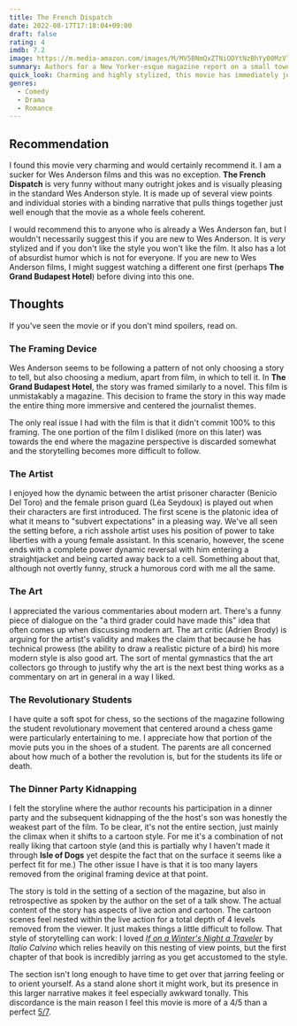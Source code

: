 ```yaml
---
title: The French Dispatch
date: 2022-08-17T17:18:04+09:00
draft: false
rating: 4
imdb: 7.2
image: https://m.media-amazon.com/images/M/MV5BNmQxZTNiODYtNzBhYy00MzVlLWJlN2UtNTc4YWZjMDIwMmEzXkEyXkFqcGdeQXVyMTkxNjUyNQ@@._V1_SX800.webp
summary: Authors for a New Yorker-esque magazine report on a small town in France
quick_look: Charming and highly stylized, this movie has immediately joined my shelf of favorites. Great if you are a Wes Anderson fan or just someone looking for absurdist humor.
genres:
  - Comedy
  - Drama
  - Romance
---
```


## Recommendation

I found this movie very charming and would certainly recommend it. I am a sucker for Wes Anderson films and this was no exception. **The French Dispatch** is very funny without many outright jokes and is visually pleasing in the standard Wes Anderson style. It is made up of several view points and individual stories with a binding narrative that pulls things together just well enough that the movie as a whole feels coherent.

I would recommend this to anyone who is already a Wes Anderson fan, but I wouldn't necessarily suggest this if you are new to Wes Anderson. It is _very_ stylized and if you don't like the style you won't like the film. It also has a lot of absurdist humor which is not for everyone. If you are new to Wes Anderson films, I might suggest watching a different one first (perhaps **The Grand Budapest Hotel**) before diving into this one.

## Thoughts
If you've seen the movie or if you don't mind spoilers, read on.

### The Framing Device
Wes Anderson seems to be following a pattern of not only choosing a story to tell, but also choosing a medium, apart from film, in which to tell it. In **The Grand Budapest Hotel**, the story was framed similarly to a novel. This film is unmistakably a magazine. This decision to frame the story in this way made the entire thing more immersive and centered the journalist themes.

The only real issue I had with the film is that it didn't commit 100% to this framing. The one portion of the film I disliked (more on this later) was towards the end where the magazine perspective is discarded somewhat and the storytelling becomes more difficult to follow.

### The Artist

I enjoyed how the dynamic between the artist prisoner character (Benicio Del Toro) and the female prison guard (Léa Seydoux) is played out when their characters are first introduced. The first scene is the platonic idea of what it means to "subvert expectations" in a pleasing way. We've all seen the setting before, a rich asshole artist uses his position of power to take liberties with a young female assistant. In this scenario, however, the scene ends with a complete power dynamic reversal with him entering a straightjacket and being carted away back to a cell. Something about that, although not overtly funny, struck a humorous cord with me all the same.

### The Art

I appreciated the various commentaries about modern art. There's a funny piece of dialogue on the "a third grader could have made this" idea that often comes up when discussing modern art. The art critic (Adrien Brody) is arguing for the artist's validity and makes the claim that because he has technical prowess (the ability to draw a realistic picture of a bird) his more modern style is also good art. The sort of mental gymnastics that the art collectors go through to justify why the art is the next best thing works as a commentary on art in general in a way I liked.

### The Revolutionary Students

I have quite a soft spot for chess, so the sections of the magazine following the student revolutionary movement that centered around a chess game were particularly entertaining to me. I appreciate how that portion of the movie puts you in the shoes of a student. The parents are all concerned about how much of a bother the revolution is, but for the students its life or death.

### The Dinner Party Kidnapping

I felt the storyline where the author recounts his participation in a dinner party and the subsequent kidnapping of the the host's son was honestly the weakest part of the film. To be clear, it's not the entire section, just mainly the climax when it shifts to a cartoon style. For me it's a combination of not really liking that cartoon style (and this is partially why I haven't made it through **Isle of Dogs** yet despite the fact that on the surface it seems like a perfect fit for me.) The other issue I have is that it is too many layers removed from the original framing device at that point.

The story is told in the setting of a section of the magazine, but also in retrospective as spoken by the author on the set of a talk show. The actual content of the story has aspects of live action and cartoon. The cartoon scenes feel nested within the live action for a total depth of 4 levels removed from the viewer. It just makes things a little difficult to follow. That style of storytelling can work: I loved [_If on a Winter's Night a Traveler_](https://www.goodreads.com/book/show/374233.If_on_a_Winter_s_Night_a_Traveler) by _Italio Calvino_ which relies heavily on this nesting of view points, but the first chapter of that book is incredibly jarring as you get accustomed to the style.

The section isn't long enough to have time to get over that jarring feeling or to orient yourself. As a stand alone short it might work, but its presence in this larger narrative makes it feel especially awkward tonally. This discordance is the main reason I feel this movie is more of a 4/5 than a perfect [5/7](https://www.dictionary.com/e/memes/5-7/).

